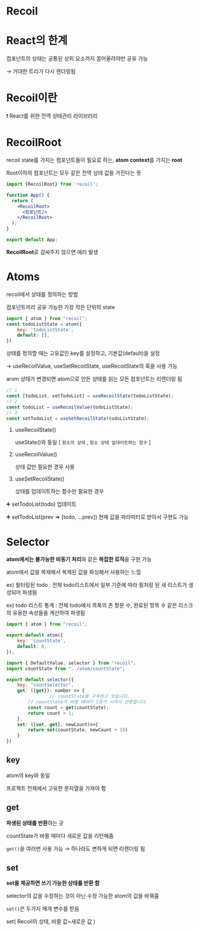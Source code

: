 # Recoil

# React의 한계

컴포넌트의 상태는 공통된 상위 요소까지 끌어올려야만 공유 가능

→ 거대한 트리가 다시 렌더링됨

# Recoil이란

❗ React를 위한 전역 상태관리 라이브러리

# RecoilRoot

recoil state를 가지는 컴포넌트들이 필요로 하는, **atom context**를 가지는 **root**

Root이하의 컴포넌트는 모두 같은 전역 상태 값을 가진다는 뜻

```jsx
import {RecoilRoot} from 'recoil';

function App() {
  return (
    <RecoilRoot>
      <컴포넌트/>
    </RecoilRoot>
  );
}

export default App;
```

**RecoilRoot**로 감싸주지 않으면 에러 발생

# Atoms

recoil에서 상태를 정의하는 방법

컴포넌트끼리 공유 가능한 가장 작은 단위의 state

```jsx
import { atom } from "recoil";
const todoListState = atom({
	key: 'todoListState',
	default: [],
})
```

상태를 정의할 때는 고유값인 key를 설정하고, 기본값(default)을 설정

→ useRecoilValue, useSetRecoilState, useRecoilState의 훅을 사용 가능

arom 상태가 변경되면 atom으로 만든 상태를 읽는 모든 컴포넌트는 리렌더링 됨

```jsx
// 1
const [todoList, setTodoList] = useRecoilState(todoListState);
// 2
const todoList = useRecoilValue(todoListState);
// 3
const setTodoList = useSetRecoilState(todoListState);
```

1. useRecoilState()
    
    useState()와 동일 [ `원소의 상태` , `원소 상태 업데이트하는 함수` ]
    
2. useRecoilValue()
    
    상태 값만 필요한 경우 사용
    
3. useSetRecoilState()
    
    상태를 업데이트하는 함수만 필요한 경우
    

➕ setTodoList(todo) 업데이트

➕ setTodoList(prev ⇒ [todo, …prev]) 현재 값을 파라미터로 받아서 구현도 가능

# Selector

****************************************************************************************atom에서는 불가능한 비동기 처리****************************************************************************************와 같은 **********************************복잡한 로직**********************************을 구현 가능

atom에서 값을 복제해서 복제된 값을 파싱해서 사용하는 느낌

ex) 필터링된 todo : 전체 todo리스트에서 일부 기준에 따라 필처링 된 새 리스트가 생성되어 파생됨

ex) todo 리스트 통계 : 전체 todo에서 목록의 촌 항문 수, 완료된 항목 수 같은 리스크의 유용한 속성들을 계산하여 파생됨

```jsx
import { atom } from "recoil";

export default atom({
    key: 'countState',
    default: 0,
});
```

```jsx
import { DefaultValue, selector } from "recoil";
import countState from "../atom/countState";

export default selector({
    key: "countSelector",
    get: ({get}): number => {
				// countState를 구독하고 있습니다.
        // countState가 바뀔 때마다 1증가 시켜서 반환합니다.
        const count = get(countState);
        return count + 1;
    },
    set: ({set, get}, newCount)=>{
        return set(countState, newCount + 10)
    }
})
```

## key

atom의 key와  동일

프로젝트 전체에서 고유한 문자열을 가져야 함

## get

******************************************파생된 상태를 반환******************************************하는 곳

countState가 바뀔 때마다 새로운 값을 리턴해줌

`get()`을 여러번 사용 가능 → 하나라도 변하게 되면 리렌더링 됨

## set

**********set을 제공하면 쓰기 가능한 상태를 반환 함**********

selector의 값을 수정하는 것이 아닌 수정 가능한 atom의 값을 바꿔줌

`set()`은 두가지 매개 변수를 받음

set( Recoil의 상태, 바뀔 값=새로운 값 )
